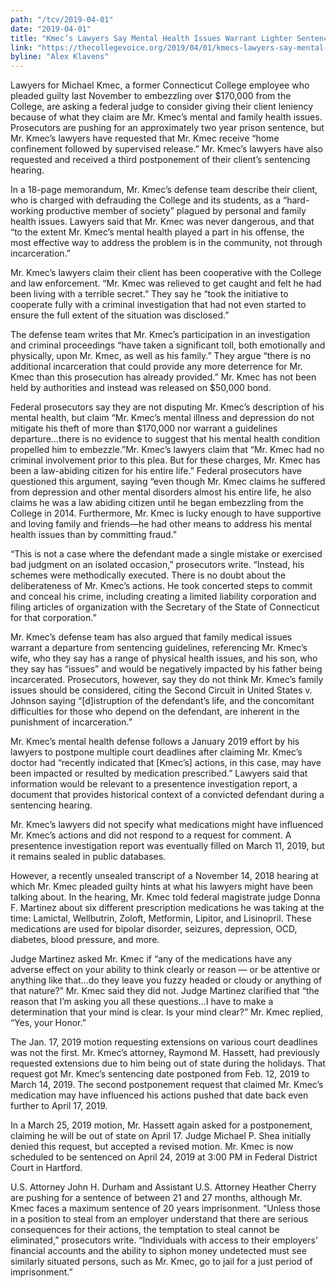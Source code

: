 ```yaml
---
path: "/tcv/2019-04-01"
date: "2019-04-01"
title: "Kmec’s Lawyers Say Mental Health Issues Warrant Lighter Sentence"
link: "https://thecollegevoice.org/2019/04/01/kmecs-lawyers-say-mental-health-issues-warrant-lighter-sentence/"
byline: "Alex Klavens"
---
```


Lawyers for Michael Kmec, a former Connecticut College employee who pleaded guilty last November to embezzling over $170,000 from the College, are asking a federal judge to consider giving their client leniency because of what they claim are Mr. Kmec’s mental and family health issues. Prosecutors are pushing for an approximately two year prison sentence, but Mr. Kmec’s lawyers have requested that Mr. Kmec receive “home confinement followed by supervised release.” Mr. Kmec’s lawyers have also requested and received a third postponement of their client’s sentencing hearing.

In a 18-page memorandum, Mr. Kmec’s defense team describe their client, who is charged with defrauding the College and its students, as a “hard-working productive member of society” plagued by personal and family health issues. Lawyers said that Mr. Kmec was never dangerous, and that “to the extent Mr. Kmec’s mental health played a part in his offense, the most effective way to address the problem is in the community, not through incarceration.”

Mr. Kmec’s lawyers claim their client has been cooperative with the College and law enforcement. “Mr. Kmec was relieved to get caught and felt he had been living with a terrible secret.” They say he “took the initiative to cooperate fully with a criminal investigation that had not even started to ensure the full extent of the situation was disclosed.”

The defense team writes that Mr. Kmec’s participation in an investigation and criminal proceedings “have taken a significant toll, both emotionally and physically, upon Mr. Kmec, as well as his family.” They argue “there is no additional incarceration that could provide any more deterrence for Mr. Kmec than this prosecution has already provided.” Mr. Kmec has not been held by authorities and instead was released on $50,000 bond.

Federal prosecutors say they are not disputing Mr. Kmec’s description of his mental health, but claim “Mr. Kmec’s mental illness and depression do not mitigate his theft of more than $170,000 nor warrant a guidelines departure…there is no evidence to suggest that his mental health condition propelled him to embezzle.”Mr. Kmec’s lawyers claim that “Mr. Kmec had no criminal involvement prior to this plea. But for these charges, Mr. Kmec has been a law-abiding citizen for his entire life.” Federal prosecutors have questioned this argument, saying “even though Mr. Kmec claims he suffered from depression and other mental disorders almost his entire life, he also claims he was a law abiding citizen until he began embezzling from the College in 2014. Furthermore, Mr. Kmec is lucky enough to have supportive and loving family and friends—he had other means to address his mental health issues than by committing fraud.”

“This is not a case where the defendant made a single mistake or exercised bad judgment on an isolated occasion,” prosecutors write. “Instead, his schemes were methodically executed. There is no doubt about the deliberateness of Mr. Kmec’s actions. He took concerted steps to commit and conceal his crime, including creating a limited liability corporation and filing articles of organization with the Secretary of the State of Connecticut for that corporation.”

Mr. Kmec’s defense team has also argued that family medical issues warrant a departure from sentencing guidelines, referencing Mr. Kmec’s wife, who they say has a range of physical health issues, and his son, who they say has “issues” and would be negatively impacted by his father being incarcerated. Prosecutors, however, say they do not think Mr. Kmec’s family issues should be considered, citing the Second Circuit in United States v. Johnson saying “[d]istruption of the defendant’s life, and the concomitant difficulties for those who depend on the defendant, are inherent in the punishment of incarceration.”

Mr. Kmec’s mental health defense follows a January 2019 effort by his lawyers to postpone multiple court deadlines after claiming Mr. Kmec’s doctor had “recently indicated that [Kmec’s] actions, in this case, may have been impacted or resulted by medication prescribed.” Lawyers said that information would be relevant to a presentence investigation report, a document that provides historical context of a convicted defendant during a sentencing hearing.

Mr. Kmec’s lawyers did not specify what medications might have influenced Mr. Kmec’s actions and did not respond to a request for comment. A presentence investigation report was eventually filled on March 11, 2019, but it remains sealed in public databases.

However, a recently unsealed transcript of a November 14, 2018 hearing at which Mr. Kmec pleaded guilty hints at what his lawyers might have been talking about. In the hearing, Mr. Kmec told federal magistrate judge Donna F. Martinez about six different prescription medications he was taking at the time: Lamictal, Wellbutrin, Zoloft, Metformin, Lipitor, and Lisinopril. These medications are used for bipolar disorder, seizures, depression, OCD, diabetes, blood pressure, and more.      

Judge Martinez asked Mr. Kmec if “any of the medications have any adverse effect on your ability to think clearly or reason — or be attentive or anything like that…do they leave you fuzzy headed or cloudy or anything of that nature?” Mr. Kmec said they did not. Judge Martinez clarified that “the reason that I’m asking you all these questions…I have to make a determination that your mind is clear. Is your mind clear?” Mr. Kmec replied, “Yes, your Honor.”

The Jan. 17, 2019 motion requesting extensions on various court deadlines was not the first. Mr. Kmec’s attorney, Raymond M. Hassett, had previously requested extensions due to him being out of state during the holidays. That request got Mr. Kmec’s sentencing date postponed from Feb. 12, 2019 to March 14, 2019. The second postponement request that claimed Mr. Kmec’s medication may have influenced his actions pushed that date back even further to April 17, 2019.

In a March 25, 2019 motion, Mr. Hassett again asked for a postponement, claiming he will be out of state on April 17. Judge Michael P. Shea initially denied this request, but accepted a revised motion. Mr. Kmec is now scheduled to be sentenced on April 24, 2019 at 3:00 PM in Federal District Court in Hartford.

U.S. Attorney John H. Durham and Assistant U.S. Attorney Heather Cherry are pushing for a sentence of between 21 and 27 months, although Mr. Kmec faces a maximum sentence of 20 years imprisonment. “Unless those in a position to steal from an employer understand that there are serious consequences for their actions, the temptation to steal cannot be eliminated,” prosecutors write. “Individuals with access to their employers’ financial accounts and the ability to siphon money undetected must see similarly situated persons, such as Mr. Kmec, go to jail for a just period of imprisonment.” 
